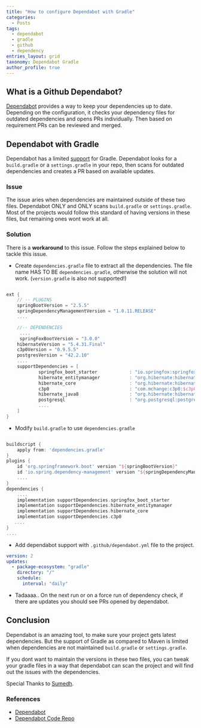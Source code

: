 ```yaml
---
title: "How to configure Dependabot with Gradle"
categories:
  - Posts
tags:
  - dependabot
  - gradle
  - github
  - dependency
entries_layout: grid
taxonomy: Dependabot Gradle
author_profile: true
---
```


## What is a Github Dependabot?

[Dependabot](https://dependabot.com/) provides a way to keep your dependencies up to date. Depending on the configuration, it checks your dependency files for outdated dependencies and opens PRs individually. Then based on requirement PRs can be reviewed and merged. 

## Dependabot with Gradle

Dependabot has a limited [support](https://dependabot.com/blog/gradle-support/) for Gradle. Dependabot looks for a `build.gradle` or a `settings.gradle` in your repo, then scans for outdated dependencies and creates a PR based on available updates.

### Issue

The issue aries when dependencies are maintained outside of these two files. Dependabot ONLY and ONLY scans `build.gradle` or `settings.gradle`. Most of the projects would follow this standard of having versions in these files, but remaining ones wont work at all.

### Solution

There is a **workaround** to this issue. Follow the steps explained below to tackle this issue.

* Create `dependencies.gradle` file to extract all the dependencies. The file name HAS TO BE `dependencies.gradle`, otherwise the solution will not work. (`version.gradle` is also not supported!)

```groovy

ext {
    // -- PLUGINS
    springBootVersion = "2.5.5"
    springDependencyManagementVersion = "1.0.11.RELEASE"
	....

    //-- DEPENDENCIES
	 ....  
	 springFoxBootVersion = "3.0.0"
    hibernateVersion = "5.4.31.Final"
    c3p0Version = "0.9.5.5"
    postgresVersion = "42.2.10"
    .... 
    supportDependencies = [
            springfox_boot_starter            : "io.springfox:springfox-boot-starter:$springFoxBootVersion",
            hibernate_entitymanager           : "org.hibernate:hibernate-entitymanager:$hibernateVersion",
            hibernate_core                    : "org.hibernate:hibernate-core:$hibernateVersion",
            c3p0                              : "com.mchange:c3p0:$c3p0Version"
            hibernate_java8                   : "org.hibernate:hibernate-java8:$hibernateVersion",
            postgresql                        : "org.postgresql:postgresql:$postgresVersion",
            ....
    ]
}


```

* Modify `build.gradle` to use `dependencies.gradle`

```groovy

buildscript {
    apply from: 'dependencies.gradle'
}
plugins {
    id 'org.springframework.boot' version "${springBootVersion}"
    id 'io.spring.dependency-management' version "${springDependencyManagementVersion}"
    ....
}
dependencies {
	....
    implementation supportDependencies.springfox_boot_starter
    implementation supportDependencies.hibernate_entitymanager
    implementation supportDependencies.hibernate_core
    implementation supportDependencies.c3p0
   ....
}
....

```
  
* Add dependabot support with `.github/dependabot.yml` file to the project.

```yml
version: 2
updates:
  - package-ecosystem: "gradle" 
    directory: "/" 
    schedule:
      interval: "daily"

```

* Tadaaaa.. On the next run or on a force run of dependency check, if there are updates you should see PRs opened by dependabot.

## Conclusion

Dependabot is an amazing tool, to make sure your project gets latest dependencies. But the support of Gradle as compared to Maven is limited when dependencies are not maintained `build.gradle` or `settings.gradle`. 

If you dont want to maintain the versions in these two files, you can tweak your gradle files in a way that dependabot can scan the project and will find out the issues with the dependencies. 

Special Thanks to [Sumedh](https://github.com/sumedhdeshpande).

### References

* [Dependabot](https://dependabot.com/blog/gradle-support/)
* [Dependabot Code Repo](https://github.com/dependabot/dependabot-core)